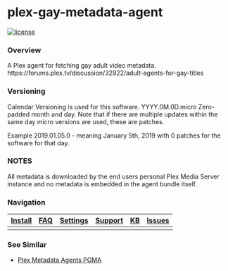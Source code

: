 <h1 class="unchanged rich-diff-level-one">plex-gay-metadata-agent</h1>
<p class="unchanged rich-diff-level-one">
	<a href="/LICENSE">
		<img src="https://camo.githubusercontent.com/87206fb472998a12d7030d61f5a4833b189ed118/68747470733a2f2f696d672e736869656c64732e696f2f6769746875622f6c6963656e73652f6d6173686170652f6170697374617475732e7376673f7374796c653d666c61742d737175617265" alt="license" data-canonical-src="https://img.shields.io/github/license/mashape/apistatus.svg?style=flat-square" style="max-width:100%;">
	</a>
</p>

<h3 class="unchanged rich-diff-level-one">Overview</h3>
A Plex agent for fetching gay adult video metadata. https://forums.plex.tv/discussion/32922/adult-agents-for-gay-titles

<h3 class="unchanged rich-diff-level-one">Versioning</h3>
Calendar Versioning is used for this software. YYYY.0M.0D.micro Zero-padded month and day. Note that if there are multiple updates within the same day micro versions are used, these are patches.

Example 2019.01.05.0 - meaning January 5th, 2019 with 0 patches for the software for that day.

<h3 class="unchanged rich-diff-level-one">NOTES</h3>
All metadata is downloaded by the end users personal Plex Media Server instance and no metadata is embedded in the agent bundle itself.

<h3 class="unchanged rich-diff-level-one">Navigation</h3>

<table class="unchanged rich-diff-level-one">
	<thead>
		<tr>
			<th align="center"><a href="https://github.com/LGBT-PlexPlugins/plex-gay-metadata-agent/wiki/Installation">Install</a></th>
			<th align="center"><a href="https://github.com/LGBT-PlexPlugins/plex-gay-metadata-agent/wiki/Frequently-asked-questions">FAQ</a></th>
			<th align="center"><a href="https://github.com/LGBT-PlexPlugins/plex-gay-metadata-agent/wiki/Configuration">Settings</a></th>
			<th align="center"><a href="https://github.com/LGBT-PlexPlugins/plex-gay-metadata-agent/wiki/Support">Support</a></th>
			<th align="center"><a href="https://github.com/LGBT-PlexPlugins/plex-gay-metadata-agent/wiki/KB">KB</a></th>
			<th align="center"><a href="https://github.com/LGBT-PlexPlugins/plex-gay-metadata-agent/issues">Issues</a></th>
		</tr>
	</thead>
	<tbody>
		<tr>
			<td align="center"><a href="https://github.com/LGBT-PlexPlugins/plex-gay-metadata-agent/wiki/Installation"><img src="https://raw.githubusercontent.com/wiki/fuzeman/Plex-Trakt-Scrobbler/_assets/file_download.png" alt="" style="max-width:100%;"></a></td>
			<td align="center"><a href="https://github.com/LGBT-PlexPlugins/plex-gay-metadata-agent/wiki/Frequently-asked-questions"><img src="https://raw.githubusercontent.com/wiki/fuzeman/Plex-Trakt-Scrobbler/_assets/question_answer.png" alt="" style="max-width:100%;"></a></td>
			<td align="center"><a href="https://github.com/LGBT-PlexPlugins/plex-gay-metadata-agent/wiki/Configuration"><img src="https://raw.githubusercontent.com/wiki/fuzeman/Plex-Trakt-Scrobbler/_assets/settings.png" alt="" style="max-width:100%;"></a></td>
			<td align="center"><a href="https://github.com/LGBT-PlexPlugins/plex-gay-metadata-agent/wiki/Support"><img src="https://raw.githubusercontent.com/wiki/fuzeman/Plex-Trakt-Scrobbler/_assets/help.png" alt="" style="max-width:100%;"></a></td>
			<td align="center"><a href="https://github.com/LGBT-PlexPlugins/plex-gay-metadata-agent/wiki/KB"><img src="https://raw.githubusercontent.com/wiki/fuzeman/Plex-Trakt-Scrobbler/_assets/bug_report.png" alt="" style="max-width:100%;"></a></td>
			<td align="center"><a href="https://github.com/LGBT-PlexPlugins/plex-gay-metadata-agent/issues"><img src="https://raw.githubusercontent.com/wiki/fuzeman/Plex-Trakt-Scrobbler/_assets/message.png" alt="" style="max-width:100%;"></a></td>
		</tr>
	</tbody>
</table>

<h3 class="unchanged rich-diff-level-one">See Similar</h3>
<ul><li><a href="https://github.com/CodyBerenson/PGMA-Modernized">Plex Metadata Agents PGMA</a></li></ul>
